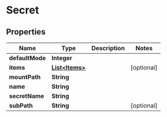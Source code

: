 

# Secret


## Properties

| Name | Type | Description | Notes |
|------------ | ------------- | ------------- | -------------|
|**defaultMode** | **Integer** |  |  |
|**items** | [**List&lt;Items&gt;**](Items.md) |  |  [optional] |
|**mountPath** | **String** |  |  |
|**name** | **String** |  |  |
|**secretName** | **String** |  |  |
|**subPath** | **String** |  |  [optional] |



